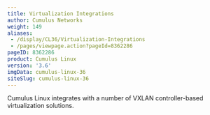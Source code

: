 ```yaml
---
title: Virtualization Integrations
author: Cumulus Networks
weight: 149
aliases:
 - /display/CL36/Virtualization-Integrations
 - /pages/viewpage.action?pageId=8362286
pageID: 8362286
product: Cumulus Linux
version: '3.6'
imgData: cumulus-linux-36
siteSlug: cumulus-linux-36
---
```

Cumulus Linux integrates with a number of VXLAN controller-based
virtualization solutions.

<article id="html-search-results" class="ht-content" style="display: none;">

</article>

<footer id="ht-footer">

</footer>
